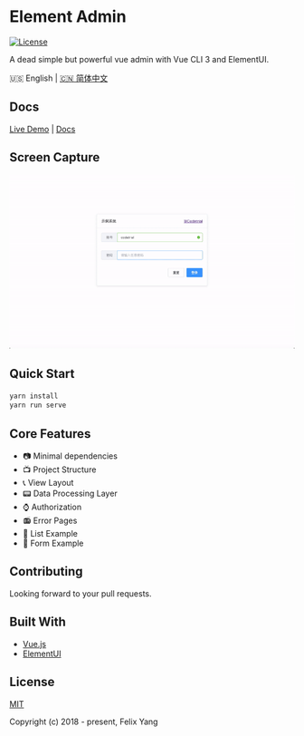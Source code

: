 # Element Admin

[![License](https://img.shields.io/github/license/codetrial/element-admin.svg)](https://github.com/codetrial/element-admin)

A dead simple but powerful vue admin with Vue CLI 3 and ElementUI.

:us: English | [:cn: 简体中文](README.zh-CN.md)

## Docs

[Live Demo](https://element-admin.now.sh) | [Docs](https://codetrial.github.io/element-admin)

## Screen Capture

![Screen Capture](.github/demo.gif)

## Quick Start

```bash
yarn install
yarn run serve
```

## Core Features

- :camera: Minimal dependencies
- :tv: Project Structure
- :telephone_receiver: View Layout
- :pager: Data Processing Layer
- :watch: Authorization
- :radio: Error Pages
- :mag_right: List Example
- :ghost: Form Example

## Contributing

Looking forward to your pull requests.

## Built With

- [Vue.js](https://github.com/vuejs/vue)
- [ElementUI](https://github.com/ElemeFE/element)

## License

[MIT](http://opensource.org/licenses/MIT)

Copyright (c) 2018 - present, Felix Yang

